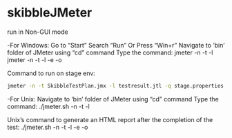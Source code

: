 # skibbleJMeter
run in Non-GUI mode

 -For Windows:
Go to “Start”
Search “Run” Or Press “Win+r”
Navigate to ‘bin’ folder of JMeter using “cd” command
Type the command:
jmeter -n -t <jmx file name with path> -l <log file name with path>
jmeter -n -t <jmx file name with path> -l <log file name with path> -e -o <path of folder to save HTML report>

Command to run on stage env:
```bash
jmeter -n -t SkibbleTestPlan.jmx -l testresult.jtl -q stage.properties
```

 -For Unix:
Navigate to ‘bin’ folder of JMeter using “cd” command
Type the command:
./jmeter.sh -n -t <jmx file name with path> -l <log file name with path>

Unix’s command to generate an HTML report after the completion of the test:
./jmeter.sh -n -t <jmx file name with path> -l <log file name with path> -e -o <path of folder to save HTML report>